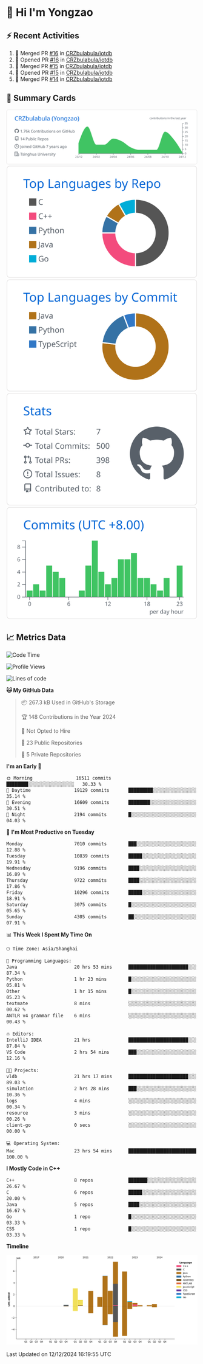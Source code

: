 # 👋 Hi I'm Yongzao

## ⚡ Recent Activities
<!--START_SECTION:activity-->
1. 🎉 Merged PR [#16](https://github.com/CRZbulabula/iotdb/pull/16) in [CRZbulabula/iotdb](https://github.com/CRZbulabula/iotdb)
2. 💪 Opened PR [#16](https://github.com/CRZbulabula/iotdb/pull/16) in [CRZbulabula/iotdb](https://github.com/CRZbulabula/iotdb)
3. 🎉 Merged PR [#15](https://github.com/CRZbulabula/iotdb/pull/15) in [CRZbulabula/iotdb](https://github.com/CRZbulabula/iotdb)
4. 💪 Opened PR [#15](https://github.com/CRZbulabula/iotdb/pull/15) in [CRZbulabula/iotdb](https://github.com/CRZbulabula/iotdb)
5. 🎉 Merged PR [#14](https://github.com/CRZbulabula/iotdb/pull/14) in [CRZbulabula/iotdb](https://github.com/CRZbulabula/iotdb)
<!--END_SECTION:activity-->

## 🎑 Summary Cards

[![](https://raw.githubusercontent.com/CRZbulabula/CRZbulabula/main/profile-summary-card-output/github/0-profile-details.svg)](https://github.com/vn7n24fzkq/github-profile-summary-cards)
[![](https://raw.githubusercontent.com/CRZbulabula/CRZbulabula/main/profile-summary-card-output/github/1-repos-per-language.svg)](https://github.com/vn7n24fzkq/github-profile-summary-cards) [![](https://raw.githubusercontent.com/CRZbulabula/CRZbulabula/main/profile-summary-card-output/github/2-most-commit-language.svg)](https://github.com/vn7n24fzkq/github-profile-summary-cards)
[![](https://raw.githubusercontent.com/CRZbulabula/CRZbulabula/main/profile-summary-card-output/github/3-stats.svg)](https://github.com/vn7n24fzkq/github-profile-summary-cards) [![](https://raw.githubusercontent.com/CRZbulabula/CRZbulabula/main/profile-summary-card-output/github/4-productive-time.svg)](https://github.com/vn7n24fzkq/github-profile-summary-cards)

## 📈 Metrics Data

<!--START_SECTION:waka-->
![Code Time](http://img.shields.io/badge/Code%20Time-753%20hrs%2045%20mins-blue)

![Profile Views](http://img.shields.io/badge/Profile%20Views-0-blue)

![Lines of code](https://img.shields.io/badge/From%20Hello%20World%20I%27ve%20Written-31.6%20million%20lines%20of%20code-blue)

**🐱 My GitHub Data** 

> 📦 267.3 kB Used in GitHub's Storage 
 > 
> 🏆 148 Contributions in the Year 2024
 > 
> 🚫 Not Opted to Hire
 > 
> 📜 23 Public Repositories 
 > 
> 🔑 5 Private Repositories 
 > 
**I'm an Early 🐤** 

```text
🌞 Morning                16511 commits       ████████░░░░░░░░░░░░░░░░░   30.33 % 
🌆 Daytime                19129 commits       █████████░░░░░░░░░░░░░░░░   35.14 % 
🌃 Evening                16609 commits       ████████░░░░░░░░░░░░░░░░░   30.51 % 
🌙 Night                  2194 commits        █░░░░░░░░░░░░░░░░░░░░░░░░   04.03 % 
```
📅 **I'm Most Productive on Tuesday** 

```text
Monday                   7010 commits        ███░░░░░░░░░░░░░░░░░░░░░░   12.88 % 
Tuesday                  10839 commits       █████░░░░░░░░░░░░░░░░░░░░   19.91 % 
Wednesday                9196 commits        ████░░░░░░░░░░░░░░░░░░░░░   16.89 % 
Thursday                 9722 commits        ████░░░░░░░░░░░░░░░░░░░░░   17.86 % 
Friday                   10296 commits       █████░░░░░░░░░░░░░░░░░░░░   18.91 % 
Saturday                 3075 commits        █░░░░░░░░░░░░░░░░░░░░░░░░   05.65 % 
Sunday                   4305 commits        ██░░░░░░░░░░░░░░░░░░░░░░░   07.91 % 
```


📊 **This Week I Spent My Time On** 

```text
🕑︎ Time Zone: Asia/Shanghai

💬 Programming Languages: 
Java                     20 hrs 53 mins      ██████████████████████░░░   87.34 % 
Python                   1 hr 23 mins        █░░░░░░░░░░░░░░░░░░░░░░░░   05.81 % 
Other                    1 hr 15 mins        █░░░░░░░░░░░░░░░░░░░░░░░░   05.23 % 
textmate                 8 mins              ░░░░░░░░░░░░░░░░░░░░░░░░░   00.62 % 
ANTLR v4 grammar file    6 mins              ░░░░░░░░░░░░░░░░░░░░░░░░░   00.43 % 

🔥 Editors: 
IntelliJ IDEA            21 hrs              ██████████████████████░░░   87.84 % 
VS Code                  2 hrs 54 mins       ███░░░░░░░░░░░░░░░░░░░░░░   12.16 % 

🐱‍💻 Projects: 
vldb                     21 hrs 17 mins      ██████████████████████░░░   89.03 % 
simulation               2 hrs 28 mins       ███░░░░░░░░░░░░░░░░░░░░░░   10.36 % 
logs                     4 mins              ░░░░░░░░░░░░░░░░░░░░░░░░░   00.34 % 
resource                 3 mins              ░░░░░░░░░░░░░░░░░░░░░░░░░   00.26 % 
client-go                0 secs              ░░░░░░░░░░░░░░░░░░░░░░░░░   00.00 % 

💻 Operating System: 
Mac                      23 hrs 54 mins      █████████████████████████   100.00 % 
```

**I Mostly Code in C++** 

```text
C++                      8 repos             ███████░░░░░░░░░░░░░░░░░░   26.67 % 
C                        6 repos             █████░░░░░░░░░░░░░░░░░░░░   20.00 % 
Java                     5 repos             ████░░░░░░░░░░░░░░░░░░░░░   16.67 % 
Go                       1 repo              █░░░░░░░░░░░░░░░░░░░░░░░░   03.33 % 
CSS                      1 repo              █░░░░░░░░░░░░░░░░░░░░░░░░   03.33 % 
```



**Timeline**

![Lines of Code chart](https://raw.githubusercontent.com/CRZbulabula/CRZbulabula/main/assets/bar_graph.png)


 Last Updated on 12/12/2024 16:19:55 UTC
<!--END_SECTION:waka-->

